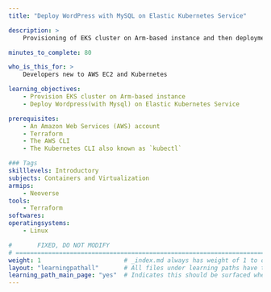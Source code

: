 ```yaml
---
title: "Deploy WordPress with MySQL on Elastic Kubernetes Service"

description: >
    Provisioning of EKS cluster on Arm-based instance and then deployment of Wordpress(with Mysql) on Elastic Kubernetes Service.

minutes_to_complete: 80

who_is_this_for: >
    Developers new to AWS EC2 and Kubernetes

learning_objectives: 
    - Provision EKS cluster on Arm-based instance
    - Deploy Wordpress(with Mysql) on Elastic Kubernetes Service

prerequisites:
    - An Amazon Web Services (AWS) account
    - Terraform
    - The AWS CLI
    - The Kubernetes CLI also known as `kubectl`

### Tags
skilllevels: Introductory
subjects: Containers and Virtualization
armips:
    - Neoverse
tools:
    - Terraform
softwares:
operatingsystems:
    - Linux

#       FIXED, DO NOT MODIFY
# ================================================================================
weight: 1                       # _index.md always has weight of 1 to order correctly
layout: "learningpathall"       # All files under learning paths have this same wrapper
learning_path_main_page: "yes"  # Indicates this should be surfaced when looking for related content. Only set for _index.md of learning path content.
---
```

